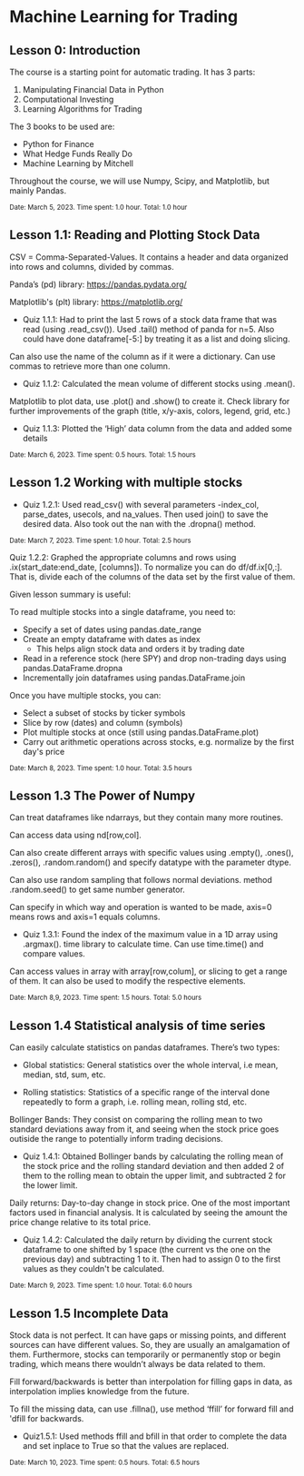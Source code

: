 # Machine Learning for Trading

## Lesson 0: Introduction

The course is a starting point for automatic trading. It has 3 parts:
1. Manipulating Financial Data in Python
2. Computational Investing
3. Learning Algorithms for Trading

The 3 books to be used are:
* Python for Finance
* What Hedge Funds Really Do
* Machine Learning by Mitchell

Throughout the course, we will use Numpy, Scipy, and Matplotlib, but mainly Pandas.

<sub>Date: March 5, 2023. Time spent: 1.0 hour. Total: 1.0 hour</sub>

## Lesson 1.1: Reading and Plotting Stock Data

CSV = Comma-Separated-Values. It contains a header and data organized into rows and columns, divided by commas.

Panda’s (pd) library: https://pandas.pydata.org/

Matplotlib's (plt) library: https://matplotlib.org/

* Quiz 1.1.1: Had to print the last 5 rows of a stock data frame that was read (using .read_csv()). Used .tail() method of panda for n=5. Also could have done dataframe[-5:] by treating it as a list and doing slicing.

Can also use the name of the column as if it were a dictionary. Can use commas to retrieve more than one column.

* Quiz 1.1.2: Calculated the mean volume of different stocks using .mean().

Matplotlib to plot data, use .plot() and .show() to create it. Check library for further improvements of the graph (title, x/y-axis, colors, legend, grid, etc.)

* Quiz 1.1.3: Plotted the ‘High’ data column from the data and added some details

<sub>Date: March 6, 2023. Time spent: 0.5 hours. Total: 1.5 hours</sub>

## Lesson 1.2 Working with multiple stocks

* Quiz 1.2.1:  Used read_csv() with several parameters -index_col, parse_dates, usecols, and na_values. Then used join() to save the desired data. Also took out the nan with the .dropna() method.

<sub>Date: March 7, 2023. Time spent: 1.0 hour. Total: 2.5 hours</sub>

Quiz 1.2.2: Graphed the appropriate columns and rows using .ix(start_date:end_date, [columns]).
To normalize you can do df/df.ix[0,:]. That is, divide each of the columns of the data set by the first value of them.

Given lesson summary is useful:

To read multiple stocks into a single dataframe, you need to:
 * Specify a set of dates using pandas.date_range
 * Create an empty dataframe with dates as index
    * This helps align stock data and orders it by trading date
 * Read in a reference stock (here SPY) and drop non-trading days using pandas.DataFrame.dropna
 * Incrementally join dataframes using pandas.DataFrame.join
 
Once you have multiple stocks, you can:
 * Select a subset of stocks by ticker symbols
 * Slice by row (dates) and column (symbols)
 * Plot multiple stocks at once (still using pandas.DataFrame.plot)
 * Carry out arithmetic operations across stocks, e.g. normalize by the first day's price

<sub>Date: March 8, 2023. Time spent: 1.0 hour. Total: 3.5 hours</sub>


## Lesson 1.3 The Power of Numpy

Can treat dataframes like ndarrays, but they contain many more routines.

Can access data using nd\[row,col].

Can also create different arrays with specific values using .empty(), .ones(), .zeros(), 
.random.random() and specify datatype with the parameter dtype.

Can also use random sampling that follows normal deviations. method .random.seed() to get same number generator.

Can specify in which way and operation is wanted to be made, axis=0 means rows and axis=1 equals columns.

* Quiz 1.3.1: Found the index of the maximum value in a 1D array using .argmax().
time library to calculate time. Can use time.time() and compare values.

Can access values in array with array\[row,colum], or slicing to get a range of them. It can also be used to modify the respective elements.

<sub>Date: March 8,9, 2023. Time spent: 1.5 hours. Total: 5.0 hours</sub>

## Lesson 1.4 Statistical analysis of time series

Can easily calculate statistics on pandas dataframes. There’s two types:

* Global statistics: General statistics over the whole interval, i.e mean, median, std, sum, etc.

* Rolling statistics: Statistics of a specific range of the interval done repeatedly to form a graph, i.e. rolling mean, rolling std, etc. 

Bollinger Bands: They consist on comparing the rolling mean to two standard deviations away from it, and seeing when the stock price goes outiside the range to potentially inform trading decisions.

* Quiz 1.4.1: Obtained Bollinger bands by calculating the rolling mean of the stock price and the rolling standard deviation and then added 2 of them to the rolling mean to obtain the upper limit, and subtracted 2 for the lower limit.

Daily returns: Day-to-day change in stock price. One of the most important factors used in financial analysis. It is calculated by seeing the amount the price change relative to its total price.

* Quiz 1.4.2: Calculated the daily return by dividing the current stock dataframe to one shifted by 1 space (the current vs the one on the previous day) and subtracting 1 to it. Then had to assign 0 to the first values as they couldn't be calculated.

<sub>Date: March 9, 2023. Time spent: 1.0 hour. Total: 6.0 hours</sub>

## Lesson 1.5 Incomplete Data

Stock data is not perfect. It can have gaps or missing points, and different sources can have different values. So, they are usually an amalgamation of them. Furthermore, stocks can temporarily or permanently stop or begin trading, which means there wouldn’t always be data related to them.

Fill forward/backwards is better than interpolation for filling gaps in data, as interpolation implies knowledge from the future.

To fill the missing data, can use .fillna(), use method ‘ffill’ for forward fill and 'dfill for backwards.

* Quiz1.5.1: Used methods ffill and bfill in that order to complete the data and set inplace to True so that the values are replaced.

<sub>Date: March 10, 2023. Time spent: 0.5 hours. Total: 6.5 hours</sub>



